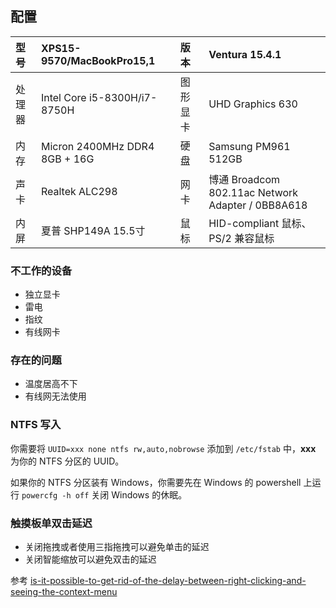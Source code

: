 ## 配置

| 型号  | XPS15-9570/MacBookPro15,1     | 版本   | Ventura 15.4.1                                  |
|:----|:------------------------------|:-----|:------------------------------------------------|
| 处理器 | Intel Core i5-8300H/i7-8750H  | 图形显卡 | UHD Graphics 630                                |
| 内存  | Micron 2400MHz DDR4 8GB + 16G | 硬盘   | Samsung PM961 512GB                             |
| 声卡  | Realtek ALC298                | 网卡   | 博通 Broadcom 802.11ac Network Adapter / 0BB8A618 |
| 内屏  | 夏普 SHP149A 15.5寸              | 鼠标   | HID-compliant 鼠标、PS/2 兼容鼠标                      |

### 不工作的设备

- 独立显卡
- 雷电
- 指纹
- 有线网卡

### 存在的问题

- 温度居高不下
- 有线网无法使用

### NTFS 写入

你需要将 `UUID=xxx none ntfs rw,auto,nobrowse` 添加到 `/etc/fstab` 中，**xxx** 为你的 NTFS 分区的 UUID。

如果你的 NTFS 分区装有 Windows，你需要先在 Windows 的 powershell 上运行 `powercfg -h off` 关闭 Windows 的休眠。

### 触摸板单双击延迟

- 关闭拖拽或者使用三指拖拽可以避免单击的延迟
- 关闭智能缩放可以避免双击的延迟

参考 [is-it-possible-to-get-rid-of-the-delay-between-right-clicking-and-seeing-the-context-menu](https://apple.stackexchange.com/a/218181)
